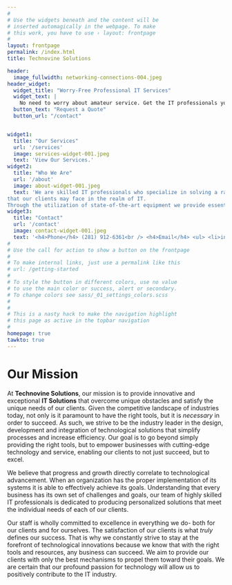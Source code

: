```yaml
---
#
# Use the widgets beneath and the content will be
# inserted automagically in the webpage. To make
# this work, you have to use › layout: frontpage
#
layout: frontpage
permalink: /index.html
title: Technovine Solutions

header:
  image_fullwidth: networking-connections-004.jpeg
header_widget:
  widget_title: "Worry-Free Professional IT Services"
  widget_text: |
    No need to worry about amateur service. Get the IT professionals your business needs.
  button_text: "Request a Quote"
  button_url: "/contact"


widget1:
  title: "Our Services"
  url: '/services'
  image: services-widget-001.jpeg
  text: 'View Our Services.'
widget2:
  title: "Who We Are"
  url: '/about'
  image: about-widget-001.jpeg
  text: 'We are skilled IT professionals who specialize in solving a range of problems 
that our clients may face in the realm of IT.
Through the utilization of state-of-the-art equipment we provide essential hands-on support that allows businesses the ablity to effectively operate and maintain the crucial systems that keep them afloat.'
widget3:
  title: "Contact"
  url: '/contact'
  image: contact-widget-001.jpeg
  text: '<h4>Phone</h4> (281) 912-6361<br /> <h4>Email</h4> <ul> <li>info@technvsolutions.com</li> <li>service@technvsolutions.com</li> <li>repairs@technvsolutions.com</li> </ul>' # takes HTML input
#
# Use the call for action to show a button on the frontpage
#
# To make internal links, just use a permalink like this
# url: /getting-started
#
# To style the button in different colors, use no value
# to use the main color or success, alert or secondary.
# To change colors see sass/_01_settings_colors.scss
#
#
# This is a nasty hack to make the navigation highlight
# this page as active in the topbar navigation
#
homepage: true
tawkto: true
---
```


# Our Mission

At __Technovine Solutions__, our mission is to provide innovative and exceptional __IT Solutions__ that overcome unique obstacles and satisfy the unique needs of our clients. Given the competitive landscape of industries today, not only is it paramount to have the right tools, but it is *necessary* in order to succeed. As such, we strive to be the industry leader in the design, development and integration of technological solutions that simplify processes and increase efficiency. Our goal is to go beyond simply providing the right tools, but to empower businesses with cutting-edge technology and service, enabling our clients to not just succeed, but to excel.

We believe that progress and growth directly correlate to technological advancement. When an organization has the proper implementation of its systems it is able to effectively achieve its goals. Understanding that every business has its own set of challenges and goals, our team of highly skilled IT professionals is dedicated to producing personalized solutions that meet the individual needs of each of our clients. 

Our staff is wholly committed to excellence in everything we do- both for our clients and for ourselves. The satisfaction of our clients is what *truly* defines our success. That is why we constantly strive to stay at the forefront of technological innovations because we know that with the right tools and resources, any business can succeed. We aim to provide our clients with only the best mechanisms to propel them toward their goals. We are certain that our profound passion for technology will allow us to positively contribute to the IT industry.
